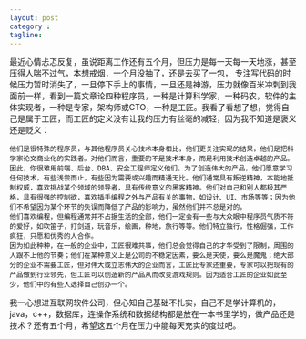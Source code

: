 ```yaml
---
layout: post
category : 
tagline:
---
```

最近心情忐忑反复，虽说距离工作还有五个月，但压力是每一天每一天地涨，甚至压得人喘不过气，本想戒烟，一个月没抽了，还是去买了一包，
专注写代码的时候压力暂时消失了，一旦停下手上的事情，一旦还是神游，压力就像百米冲刺到我面前一样，看到一篇文章论四种程序员，一种是计算科学家，一种码农，软件的主体实现者，一种是专家，架构师或CTO，一种是工匠。我看了看想了想，觉得自己是属于工匠，而工匠的定义没有让我的压力有丝毫的减轻，因为我不知道是褒义还是贬义：

	他们是很特殊的程序员，与其他程序员关心技术本身相比，他们更关注实现的结果，他们是把科学家论文商业化的实践者。对他们而言，重要的不是技术本身，而是利用技术创造卓越的产品。
	因此，你很难用前端、后台、DBA、安全工程师定义他们，为了创造伟大的产品，他们愿意学习任何技术，有些浅尝而止，有些因为需要或兴趣而精通无比。他们通常具有叛逆精神，本能地抵制权威，喜欢挑战某个领域的领导者，具有传统意义的黑客精神。他们对自己和别人都极其严格，具有很强的控制欲，喜欢插手编程之外与产品有关的事物，如设计、UI、市场等等；因为他们不希望因为某个环节的失误而降低了产品的影响力，虽然他们并不总是对的。
	他们喜欢编程，但编程通常并不占据生活的全部，他们一定会有一些与大众眼中程序员气质不符的爱好，如吹笛子，打剑道，玩音乐，绘画，种地，旅行等等。他们特立独行，性格倔强，工作疯狂，只愿和优秀的人合作。
	因为如此种种，在一般的企业中，工匠很难共事，他们总会觉得自己的才华受到了限制，周围的人跟不上他的节奏；他们在某种意义上是公司的不稳定因素，要么是天使，要么是魔鬼；绝大部分的企业不需要工匠，但对伟大或立志伟大的企业而言，工匠比专家还重要，专家可以把现有的产品做到行业领先，但工匠可以创造新的产品从而改变游戏规则。因为适合工匠的企业如此至少，他们中的有些人选择自己创办一个。

我一心想进互联网软件公司，但心知自己基础不扎实，自己不是学计算机的，java，c++，数据库，连操作系统和数据结构都是放在一本书里学的，做产品还是技术？还有五个月，希望这五个月在压力中能每天充实的度过吧。
